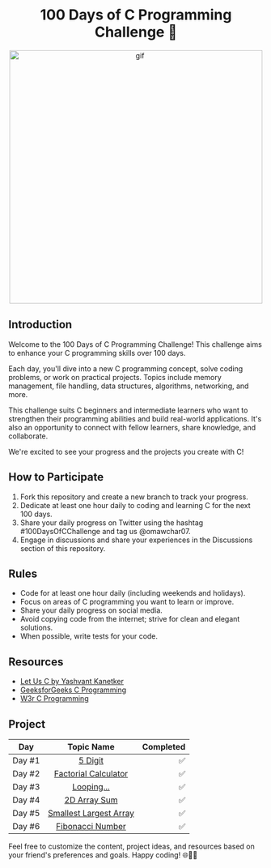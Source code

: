 <h1 align="center"> 100 Days of C Programming Challenge 🚀
 </h1>
<p align="center">
<img width="500" src="https://raw.githubusercontent.com/gist/vininjr/d29bb07bdadb41e4b0923bc8fa748b1a/raw/88f20c9d749d756be63f22b09f3c4ac570bc5101/programming.gif" alt="gif" />
</p>

## Introduction
Welcome to the 100 Days of C Programming Challenge! This challenge aims to enhance your C programming skills over 100 days.

Each day, you'll dive into a new C programming concept, solve coding problems, or work on practical projects. Topics include memory management, file handling, data structures, algorithms, networking, and more.

This challenge suits C beginners and intermediate learners who want to strengthen their programming abilities and build real-world applications. It's also an opportunity to connect with fellow learners, share knowledge, and collaborate.

We're excited to see your progress and the projects you create with C!

## How to Participate
1. Fork this repository and create a new branch to track your progress.
2. Dedicate at least one hour daily to coding and learning C for the next 100 days.
3. Share your daily progress on Twitter  using the hashtag #100DaysOfCChallenge and tag us @omawchar07.
4. Engage in discussions and share your experiences in the Discussions section of this repository.

## Rules
- Code for at least one hour daily (including weekends and holidays).
- Focus on areas of C programming you want to learn or improve.
- Share your daily progress on social media.
- Avoid copying code from the internet; strive for clean and elegant solutions.
- When possible, write tests for your code.

## Resources
- [Let Us C by Yashvant Kanetker](http://pdvpmtasgaon.edu.in/uploads/dptcomputer/Let%20us%20c%20-%20yashwantkanetkar.pdf)
- [GeeksforGeeks C Programming](https://www.geeksforgeeks.org/c-programming-language/)
- [W3r C Programming ](https://www.w3resource.com/c-programming/programming-in-c.php)

## Project 
| Day           | Topic Name                       | Completed                 |
| ------------- |:-------------------------------------:| -------------------------:|
| Day #1        | [5 Digit](https://github.com/omawchar007/100-days-of-c/blob/main/100%20Days%20Of%20Code/5_digit_sum.c)                   | ✅      |
| Day #2        | [Factorial Calculator](https://github.com/omawchar007/100-days-of-c/blob/main/100%20Days%20Of%20Code/factorial_calculator.c)                   | ✅      |
| Day #3        | [Looping...](https://github.com/omawchar007/100-days-of-c/blob/main/100%20Days%20Of%20Code/looping.c)                   | ✅      |
| Day #4        | [2D Array Sum](https://github.com/omawchar007/100-days-of-c/blob/main/100%20Days%20Of%20Code/2D_Array_Sum.c)                   | ✅      |
| Day #5        | [Smallest Largest Array](https://github.com/omawchar007/100-days-of-c/blob/main/100%20Days%20Of%20Code/samllest_largest_array.c)                   | ✅      |
| Day #6        | [Fibonacci Number](https://github.com/omawchar007/100-days-of-c/blob/main/100%20Days%20Of%20Code/fibonacci_number.c)                   | ✅      |

Feel free to customize the content, project ideas, and resources based on your friend's preferences and goals. Happy coding! 🌐👨‍💻
